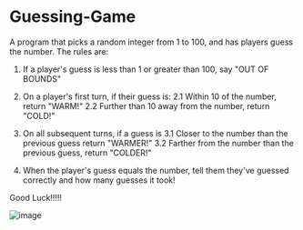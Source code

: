 # Guessing-Game
A program that picks a random integer from 1 to 100, and has players guess the number. The rules are:

1. If a player's guess is less than 1 or greater than 100, say "OUT OF BOUNDS"
2. On a player's first turn, if their guess is:
  2.1 Within 10 of the number, return "WARM!"
  2.2 Further than 10 away from the number, return "COLD!"
  
3. On all subsequent turns, if a guess is
  3.1 Closer to the number than the previous guess return "WARMER!"
  3.2 Farther from the number than the previous guess, return "COLDER!"

4. When the player's guess equals the number, tell them they've guessed correctly and how many guesses it took!

Good Luck!!!!!

![image](https://user-images.githubusercontent.com/32454890/142951213-abf1aadf-e805-4b88-87f9-03b0264ad327.png)

